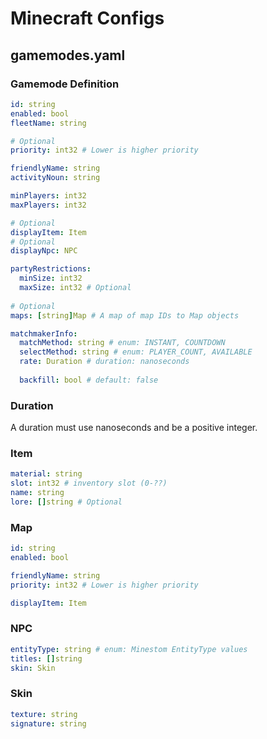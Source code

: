 # Minecraft Configs

## gamemodes.yaml

### Gamemode Definition

```yaml
id: string
enabled: bool
fleetName: string

# Optional
priority: int32 # Lower is higher priority

friendlyName: string
activityNoun: string

minPlayers: int32
maxPlayers: int32

# Optional
displayItem: Item
# Optional
displayNpc: NPC

partyRestrictions:
  minSize: int32
  maxSize: int32 # Optional
  
# Optional
maps: [string]Map # A map of map IDs to Map objects

matchmakerInfo:
  matchMethod: string # enum: INSTANT, COUNTDOWN
  selectMethod: string # enum: PLAYER_COUNT, AVAILABLE
  rate: Duration # duration: nanoseconds
  
  backfill: bool # default: false
```

### Duration

A duration must use nanoseconds and be a positive integer.

### Item

```yaml
material: string
slot: int32 # inventory slot (0-??)
name: string
lore: []string # Optional
```

### Map

```yaml
id: string
enabled: bool

friendlyName: string
priority: int32 # Lower is higher priority

displayItem: Item
```

### NPC

```yaml
entityType: string # enum: Minestom EntityType values
titles: []string
skin: Skin
```

### Skin

```yaml
texture: string
signature: string
```
